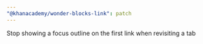 ```yaml
---
"@khanacademy/wonder-blocks-link": patch
---
```


Stop showing a focus outline on the first link when revisiting a tab
